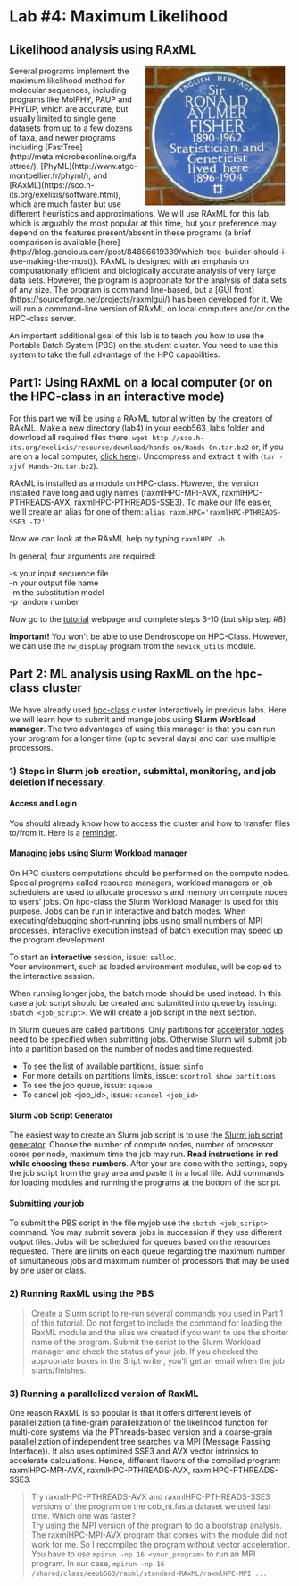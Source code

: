 # Lab #4: Maximum Likelihood
## Likelihood analysis using RAxML
<img src="./fisher.jpg" align="right" hspace="10">
Several programs implement the maximum likelihood method for molecular sequences, including programs like MolPHY, PAUP and PHYLIP, which are accurate, but usually limited to single gene datasets from up to a few dozens of taxa, and newer programs including [FastTree](http://meta.microbesonline.org/fasttree/), [PhyML](http://www.atgc-montpellier.fr/phyml/), and [RAxML](https://sco.h-its.org/exelixis/software.html), which are much faster but use different heuristics and approximations. We will use RAxML for this lab, which is arguably the most popular at this time, but your preference may depend on the features present/absent in these programs (a brief comparison is available [here](http://blog.geneious.com/post/84886619339/which-tree-builder-should-i-use-making-the-most)). RAxML is designed with an emphasis on computationally efficient and biologically accurate analysis of very large data sets. However, the program is appropriate for the analysis of data sets of any size. The program is command line-based, but a [GUI front](https://sourceforge.net/projects/raxmlgui/) has been developed for it. We will run a command-line version of RAxML on local computers and/or on the HPC-class server.

An important additional goal of this lab is to teach you how to use the Portable Batch System (PBS) on the student cluster. You need to use this system to take the full advantage of the HPC capabilities.

## Part1: Using RAxML on a local computer (or on the HPC-class in an interactive mode)
For this part we will be using a RAxML tutorial written by the creators of RAxML.  Make a new directory (lab4) in your eeob563_labs folder and download all required files there:
`wget http://sco.h-its.org/exelixis/resource/download/hands-on/Hands-On.tar.bz2` or, if you are on a local computer, [click here](https://sco.h-its.org/exelixis/resource/download/hands-on/Hands-On.tar.bz2)). Uncompress and extract it with (`tar -xjvf Hands-On.tar.bz2`). 

RAxML is installed as a module on HPC-class. However, the version installed have long and ugly names (raxmlHPC-MPI-AVX, raxmlHPC-PTHREADS-AVX, raxmlHPC-PTHREADS-SSE3). To make our life easier, we'll create an alias for one of them: `alias raxmlHPC='raxmlHPC-PTHREADS-SSE3 -T2'`

Now we can look at the RAxML help by typing `raxmlHPC -h` 

In general, four arguments are required: 

-s your input sequence file  
-n your output file name  
-m the substitution model  
-p random number  

Now go to the [tutorial](https://sco.h-its.org/exelixis/web/software/raxml/hands_on.html) webpage and complete steps 3-10 (but skip step #8).

**Important!** You won't be able to use Dendroscope on HPC-Class.  However, we can use the `nw_display` 
program from the `newick_utils` module.

## Part 2: ML analysis using RaxML on the hpc-class cluster
We have already used [hpc-class](https://www.hpc.iastate.edu/guides/classroom-hpc-cluster) cluster interactively in previous labs. Here we will learn how to submit and mange jobs using **Slurm Workload manager**. The two advantages of using this manager is that you can run your program for a longer time (up to several days) and can use multiple processors.

### 1) Steps in Slurm job creation, submittal, monitoring, and job deletion if necessary.
#### Access and Login
You should already know how to access the cluster and how to transfer files to/from it. Here is a [reminder](https://www.hpc.iastate.edu/guides/classroom-hpc-cluster/access-and-login).

#### Managing jobs using Slurm Workload manager
On HPC clusters computations should be performed on the compute nodes. Special programs called resource managers, workload managers or job schedulers are used to allocate processors and memory on compute nodes to users’ jobs.  On hpc-class the Slurm Workload Manager is used for this purpose.  Jobs can be run in interactive and batch modes.  When executing/debugging short-running jobs using small numbers of MPI processes, interactive execution instead of batch execution may speed up the program development.  

To start an **interactive** session, issue: `salloc`.  
Your environment, such as loaded environment modules, will be copied to the interactive session.

When running longer jobs, the batch mode should be used instead.  In this case a job script should be created and submitted into queue by issuing: `sbatch <job_script>`. We will create a job script in the next section.
 
In Slurm queues are called partitions. Only partitions for [accelerator nodes](https://www.hpc.iastate.edu/guides/classroom-hpc-cluster/accelerator-nodes) need to be specified when submitting jobs. Otherwise Slurm will submit job into a partition based on the number of nodes and time requested.

* To see the list of available partitions, issue: `sinfo`
* For more details on partitions limits, issue: `scontrol show partitions`
* To see the job queue, issue: `squeue`
* To cancel job <job_id>, issue: `scancel <job_id>`

#### Slurm Job Script Generator
The easiest way to create an Slurm job script is to use the [Slurm job script generator](https://www.hpc.iastate.edu/guides/classroom-hpc-cluster/slurm-job-script-generator). 
Choose the number of compute nodes, number of processor cores per node, maximum time the job may run. **Read instructions in red while choosing these numbers**. After your are done with the settings, copy the job script from the gray area and paste it in a local file.  Add commands for loading modules and running the programs at the bottom of the script.

#### Submitting your job
To submit the PBS script in the file myjob use the `sbatch <job_script>` command.  You may submit several jobs in succession if they use different output files. Jobs will be scheduled for queues based on the resources requested. There are limits on each queue regarding the maximum number of simultaneous jobs and maximum number of processors that may be used by one user or class. 

### 2) Running RaxML using the PBS
> Create a Slurm script to re-run several commands you used in Part 1 of this tutorial. Do not forget to include the command for loading the RaxML module and the alias we created if you want to use the shorter name of the program.  Submit the script to the Slurm Workload manager and check the status of your job.  If you checked the appropriate boxes in the Sript writer, you'll get an email when the job starts/finishes.  


### 3) Running a parallelized version of RaxML
One reason RAxML is so popular is that it offers different levels of parallelization (a fine-grain parallelization of the likelihood function for multi-core systems via the PThreads-based version and a coarse-grain parallelization of independent tree searches via MPI (Message Passing Interface)). It also uses optimized SSE3 and AVX vector intrinsics to accelerate calculations. Hence, different flavors of the compiled program: raxmlHPC-MPI-AVX, raxmlHPC-PTHREADS-AVX, raxmlHPC-PTHREADS-SSE3.

> Try raxmlHPC-PTHREADS-AVX and raxmlHPC-PTHREADS-SSE3 versions of the program on the cob_nt.fasta dataset we used last time.  Which one was faster?  
> Try using the MPI version of the program to do a bootstrap analysis. The raxmlHPC-MPI-AVX program that comes with the module did not work for me. So I recompiled the program without vector acceleration. You have to use `mpirun -np 16 <your_program>` to run an MPI program.  In our case, `mpirun -np 16 /shared/class/eeob563/raxml/standard-RAxML/raxmlHPC-MPI ...`

